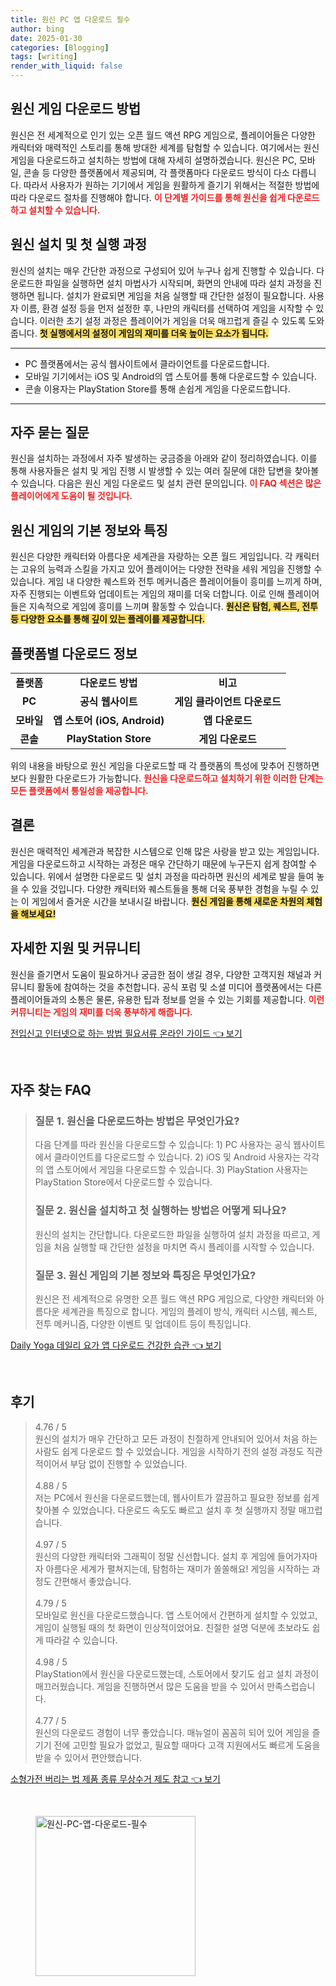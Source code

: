 ```yaml
---
title: 원신 PC 앱 다운로드 필수
author: bing
date: 2025-01-30
categories: [Blogging]
tags: [writing]
render_with_liquid: false
---
```



<h2 id='원신_게임_다운로드'>원신 게임 다운로드 방법</h2>

<p>원신은 전 세계적으로 인기 있는 오픈 월드 액션 RPG 게임으로, 플레이어들은 다양한 캐릭터와 매력적인 스토리를 통해 방대한 세계를 탐험할 수 있습니다. 여기에서는 원신 게임을 다운로드하고 설치하는 방법에 대해 자세히 설명하겠습니다. 원신은 PC, 모바일, 콘솔 등 다양한 플랫폼에서 제공되며, 각 플랫폼마다 다운로드 방식이 다소 다릅니다. 따라서 사용자가 원하는 기기에서 게임을 원활하게 즐기기 위해서는 적절한 방법에 따라 다운로드 절차를 진행해야 합니다. <b><span style="color: #ee2323;">이 단계별 가이드를 통해 원신을 쉽게 다운로드하고 설치할 수 있습니다.</span></b></p>

<h2 id='원신_설치_및_첫_실행_과정'>원신 설치 및 첫 실행 과정</h2>

<p>원신의 설치는 매우 간단한 과정으로 구성되어 있어 누구나 쉽게 진행할 수 있습니다. 다운로드한 파일을 실행하면 설치 마법사가 시작되며, 화면의 안내에 따라 설치 과정을 진행하면 됩니다. 설치가 완료되면 게임을 처음 실행할 때 간단한 설정이 필요합니다. 사용자 이름, 환경 설정 등을 먼저 설정한 후, 나만의 캐릭터를 선택하여 게임을 시작할 수 있습니다. 이러한 초기 설정 과정은 플레이어가 게임을 더욱 매끄럽게 즐길 수 있도록 도와줍니다. <b><span style="background-color: #ffe066;">첫 실행에서의 설정이 게임의 재미를 더욱 높이는 요소가 됩니다.</span></b></p>

<hr />

<ul>
    <li>PC 플랫폼에서는 공식 웹사이트에서 클라이언트를 다운로드합니다.</li>
    <li>모바일 기기에서는 iOS 및 Android의 앱 스토어를 통해 다운로드할 수 있습니다.</li>
    <li>콘솔 이용자는 PlayStation Store를 통해 손쉽게 게임을 다운로드합니다.</li>
</ul>

<hr />

<h2 id='자주_묻는_질문'>자주 묻는 질문</h2>

<p>원신을 설치하는 과정에서 자주 발생하는 궁금증을 아래와 같이 정리하였습니다. 이를 통해 사용자들은 설치 및 게임 진행 시 발생할 수 있는 여러 질문에 대한 답변을 찾아볼 수 있습니다. 다음은 원신 게임 다운로드 및 설치 관련 문의입니다. <b><span style="color: #ee2323;">이 FAQ 섹션은 많은 플레이어에게 도움이 될 것입니다.</span></b></p>

<h2 id='원신_게임의_기본_특징'>원신 게임의 기본 정보와 특징</h2>

<p>원신은 다양한 캐릭터와 아름다운 세계관을 자랑하는 오픈 월드 게임입니다. 각 캐릭터는 고유의 능력과 스킬을 가지고 있어 플레이어는 다양한 전략을 세워 게임을 진행할 수 있습니다. 게임 내 다양한 퀘스트와 전투 메커니즘은 플레이어들이 흥미를 느끼게 하며, 자주 진행되는 이벤트와 업데이트는 게임의 재미를 더욱 더합니다. 이로 인해 플레이어들은 지속적으로 게임에 흥미를 느끼며 활동할 수 있습니다. <b><span style="background-color: #ffe066;">원신은 탐험, 퀘스트, 전투 등 다양한 요소를 통해 깊이 있는 플레이를 제공합니다.</span></b></p>

<h2 id='플랫폼_별_다운로드_정보'>플랫폼별 다운로드 정보</h2>

<table>
    <tr>
        <td style="text-align: center; height: 17px;"><b>플랫폼</b></td>
        <td style="text-align: center; height: 17px;"><b>다운로드 방법</b></td>
        <td style="text-align: center; height: 17px;"><b>비고</b></td>
    </tr>
    <tr>
        <td style="text-align: center; height: 17px;"><b>PC</b></td>
        <td style="text-align: center; height: 17px;"><b>공식 웹사이트</b></td>
        <td style="text-align: center; height: 17px;"><b>게임 클라이언트 다운로드</b></td>
    </tr>
    <tr>
        <td style="text-align: center; height: 17px;"><b>모바일</b></td>
        <td style="text-align: center; height: 17px;"><b>앱 스토어 (iOS, Android)</b></td>
        <td style="text-align: center; height: 17px;"><b>앱 다운로드</b></td>
    </tr>
    <tr>
        <td style="text-align: center; height: 17px;"><b>콘솔</b></td>
        <td style="text-align: center; height: 17px;"><b>PlayStation Store</b></td>
        <td style="text-align: center; height: 17px;"><b>게임 다운로드</b></td>
    </tr>
</table>

<p>위의 내용을 바탕으로 원신 게임을 다운로드할 때 각 플랫폼의 특성에 맞추어 진행하면 보다 원활한 다운로드가 가능합니다. <b><span style="color: #ee2323;">원신을 다운로드하고 설치하기 위한 이러한 단계는 모든 플랫폼에서 통일성을 제공합니다.</span></b></p>

<h2 id='결론'>결론</h2>

<p>원신은 매력적인 세계관과 복잡한 시스템으로 인해 많은 사랑을 받고 있는 게임입니다. 게임을 다운로드하고 시작하는 과정은 매우 간단하기 때문에 누구든지 쉽게 참여할 수 있습니다. 위에서 설명한 다운로드 및 설치 과정을 따라하면 원신의 세계로 발을 들여 놓을 수 있을 것입니다. 다양한 캐릭터와 퀘스트들을 통해 더욱 풍부한 경험을 누릴 수 있는 이 게임에서 즐거운 시간을 보내시길 바랍니다. <b><span style="background-color: #ffe066;">원신 게임을 통해 새로운 차원의 체험을 해보세요!</span></b></p>

<h2 id='자세한_지원_및_커뮤니티'>자세한 지원 및 커뮤니티</h2>

<p>원신을 즐기면서 도움이 필요하거나 궁금한 점이 생길 경우, 다양한 고객지원 채널과 커뮤니티 활동에 참여하는 것을 추천합니다. 공식 포럼 및 소셜 미디어 플랫폼에서는 다른 플레이어들과의 소통은 물론, 유용한 팁과 정보를 얻을 수 있는 기회를 제공합니다. <b><span style="color: #ee2323;">이런 커뮤니티는 게임의 재미를 더욱 풍부하게 해줍니다.</span></b></p>


<p><a class="click-button" title="전입신고 인터넷으로 하는 방법 필요서류 온라인 가이드" href="https://somered.github.io/posts/%EC%A0%84%EC%9E%85%EC%8B%A0%EA%B3%A0-%EC%9D%B8%ED%84%B0%EB%84%B7%EC%9C%BC%EB%A1%9C-%ED%95%98%EB%8A%94-%EB%B0%A9%EB%B2%95-%ED%95%84%EC%9A%94%EC%84%9C%EB%A5%98-%EC%98%A8%EB%9D%BC%EC%9D%B8-%EA%B0%80%EC%9D%B4%EB%93%9C/" rel="dofollow">전입신고 인터넷으로 하는 방법 필요서류 온라인 가이드 👈 보기</a></p><br>
<h2 id='자주_찾는_FAQ'>자주 찾는 FAQ</h2>
<div itemscope="" itemtype="https://schema.org/FAQPage"> 
<blockquote> 
<div itemscope="" itemprop="mainEntity" itemtype="https://schema.org/Question"> 
<h3 itemprop="name">질문 1. 원신을 다운로드하는 방법은 무엇인가요?</h3> 
<div itemscope="" itemprop="acceptedAnswer" itemtype="https://schema.org/Answer"> 
<span itemprop="text"> 
<p>다음 단계를 따라 원신을 다운로드할 수 있습니다: 1) PC 사용자는 공식 웹사이트에서 클라이언트를 다운로드할 수 있습니다. 2) iOS 및 Android 사용자는 각각의 앱 스토어에서 게임을 다운로드할 수 있습니다. 3) PlayStation 사용자는 PlayStation Store에서 다운로드할 수 있습니다.</p> 
</span> 
</div> 
</div> 

<div itemscope="" itemprop="mainEntity" itemtype="https://schema.org/Question"> 
<h3 itemprop="name">질문 2. 원신을 설치하고 첫 실행하는 방법은 어떻게 되나요?</h3> 
<div itemscope="" itemprop="acceptedAnswer" itemtype="https://schema.org/Answer"> 
<span itemprop="text"> 
<p>원신의 설치는 간단합니다. 다운로드한 파일을 실행하여 설치 과정을 따르고, 게임을 처음 실행할 때 간단한 설정을 마치면 즉시 플레이를 시작할 수 있습니다.</p> 
</span> 
</div> 
</div> 

<div itemscope="" itemprop="mainEntity" itemtype="https://schema.org/Question"> 
<h3 itemprop="name">질문 3. 원신 게임의 기본 정보와 특징은 무엇인가요?</h3> 
<div itemscope="" itemprop="acceptedAnswer" itemtype="https://schema.org/Answer"> 
<span itemprop="text"> 
<p>원신은 전 세계적으로 유명한 오픈 월드 액션 RPG 게임으로, 다양한 캐릭터와 아름다운 세계관을 특징으로 합니다. 게임의 플레이 방식, 캐릭터 시스템, 퀘스트, 전투 메커니즘, 다양한 이벤트 및 업데이트 등이 특징입니다.</p> 
</span> 
</div> 
</div> 
</blockquote> 
</div>
<p><a class="click-button" title="Daily Yoga 데일리 요가 앱 다운로드 건강한 습관" href="https://somered.github.io/posts/Daily-Yoga-%EB%8D%B0%EC%9D%BC%EB%A6%AC-%EC%9A%94%EA%B0%80-%EC%95%B1-%EB%8B%A4%EC%9A%B4%EB%A1%9C%EB%93%9C-%EA%B1%B4%EA%B0%95%ED%95%9C-%EC%8A%B5%EA%B4%80/" rel="dofollow">Daily Yoga 데일리 요가 앱 다운로드 건강한 습관 👈 보기</a></p><br>
<h2 id='후기'>후기</h2>
<div itemscope itemtype="https://schema.org/Product">
  <blockquote>
  <div itemprop="review" itemscope itemtype="https://schema.org/Review">
      <div itemprop="reviewRating" itemscope itemtype="https://schema.org/Rating"> <span itemprop="ratingValue">4.76</span> / <span itemprop="bestRating">5</span> </div>
      <span itemprop="reviewBody">원신의 설치가 매우 간단하고 모든 과정이 친절하게 안내되어 있어서 처음 하는 사람도 쉽게 다운로드 할 수 있었습니다. 게임을 시작하기 전의 설정 과정도 직관적이어서 부담 없이 진행할 수 있었습니다.</span>
  </div>
  <br>
  <div itemprop="review" itemscope itemtype="https://schema.org/Review">
      <div itemprop="reviewRating" itemscope itemtype="https://schema.org/Rating"> <span itemprop="ratingValue">4.88</span> / <span itemprop="bestRating">5</span> </div>
      <span itemprop="reviewBody">저는 PC에서 원신을 다운로드했는데, 웹사이트가 깔끔하고 필요한 정보를 쉽게 찾아볼 수 있었습니다. 다운로드 속도도 빠르고 설치 후 첫 실행까지 정말 매끄럽습니다.</span>
  </div>
  <br>
  <div itemprop="review" itemscope itemtype="https://schema.org/Review">
      <div itemprop="reviewRating" itemscope itemtype="https://schema.org/Rating"> <span itemprop="ratingValue">4.97</span> / <span itemprop="bestRating">5</span> </div>
      <span itemprop="reviewBody">원신의 다양한 캐릭터와 그래픽이 정말 신선합니다. 설치 후 게임에 들어가자마자 아름다운 세계가 펼쳐지는데, 탐험하는 재미가 쏠쏠해요! 게임을 시작하는 과정도 간편해서 좋았습니다.</span>
  </div>
  <br>
  <div itemprop="review" itemscope itemtype="https://schema.org/Review">
      <div itemprop="reviewRating" itemscope itemtype="schema.org/Rating"> <span itemprop="ratingValue">4.79</span> / <span itemprop="bestRating">5</span> </div>
      <span itemprop="reviewBody">모바일로 원신을 다운로드했습니다. 앱 스토어에서 간편하게 설치할 수 있었고, 게임이 실행될 때의 첫 화면이 인상적이었어요. 친절한 설명 덕분에 초보라도 쉽게 따라갈 수 있습니다.</span>
  </div>
  <br>
  <div itemprop="review" itemscope itemtype="schema.org/Review">
      <div itemprop="reviewRating" itemscope itemtype="schema.org/Rating"> <span itemprop="ratingValue">4.98</span> / <span itemprop="bestRating">5</span> </div>
      <span itemprop="reviewBody">PlayStation에서 원신을 다운로드했는데, 스토어에서 찾기도 쉽고 설치 과정이 매끄러웠습니다. 게임을 진행하면서 많은 도움을 받을 수 있어서 만족스럽습니다.</span>
  </div>
  <br>
  <div itemprop="review" itemscope itemtype="schema.org/Review">
      <div itemprop="reviewRating" itemscope itemtype="schema.org/Rating"> <span itemprop="ratingValue">4.77</span> / <span itemprop="bestRating">5</span> </div>
      <span itemprop="reviewBody">원신의 다운로드 경험이 너무 좋았습니다. 매뉴얼이 꼼꼼히 되어 있어 게임을 즐기기 전에 고민할 필요가 없었고, 필요할 때마다 고객 지원에서도 빠르게 도움을 받을 수 있어서 편안했습니다.</span>
  </div>
  </blockquote>
</div>
<p><a class="click-button" title="소형가전 버리는 법 제품 종류 무상수거 제도 참고" href="https://somered.github.io/posts/%EC%86%8C%ED%98%95%EA%B0%80%EC%A0%84-%EB%B2%84%EB%A6%AC%EB%8A%94-%EB%B2%95-%EC%A0%9C%ED%92%88-%EC%A2%85%EB%A5%98-%EB%AC%B4%EC%83%81%EC%88%98%EA%B1%B0-%EC%A0%9C%EB%8F%84-%EC%B0%B8%EA%B3%A0/" rel="dofollow">소형가전 버리는 법 제품 종류 무상수거 제도 참고 👈 보기</a></p><br>
<figure class="image"><img src="https://somered.github.io/assets/img/thumbnail/원신-PC-앱-다운로드-필수.webp" alt="원신-PC-앱-다운로드-필수" width="256" height="256"></figure>